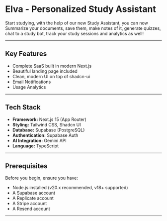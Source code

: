# Elva - Personalized Study Assistant
Start studying, with the help of our new Study Assistant, you can now Summarize your documents, save them, make notes of it, generate quizzes, chat to a study bot, track your study sessions and analytics as well!

---

## Key Features  
-  Complete SaaS built in modern Next.js
-  Beautiful landing page included
-  Clean, modern UI on top of shadcn-ui
-  Email Notifications
-  Usage Analytics

---

## Tech Stack
- **Framework:** Next.js 15 (App Router)
- **Styling:** Tailwind CSS, Shadcn UI
- **Database:** Supabase (PostgreSQL)
- **Authentication:** Supabase Auth
- **AI Integration:** Gemini API
- **Language:** TypeScript

---

## Prerequisites
Before you begin, ensure you have:
- Node.js installed (v20.x recommended, v18+ supported) 
- A Supabase account
- A Replicate account
- A Stripe account
- A Resend account

---

